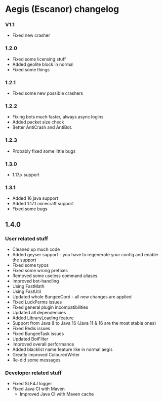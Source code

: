 # Aegis (Escanor) changelog

### V1.1
- Fixed new crasher

### 1.2.0
- Fixed some licensing stuff
- Added geolite block in normal
- Fixed some things

### 1.2.1
- Fixed some new possible crashers

### 1.2.2
- Fixing bots much faster, always async logins
- Added packet size check
- Better AntiCrash and AntiBot.

### 1.2.3
- Probably fixed some little bugs

### 1.3.0
- 1.17.x support

### 1.3.1
- Added 16 java support
- Added 1.17.1 minecraft support
- Fixed some bugs

## 1.4.0
### User related stuff
- Cleaned up much code
- Added geyser support - you have to regenerate your config and enable the support
- Fixed some typos
- Fixed some wrong prefixes
- Removed some useless command aliases
- Improved bot-handling
- Using FastMath
- Using FastUtil
- Updated whole BungeeCord - all new changes are applied
- Fixed LuckPerms issues
- Fixed general plugin incompatibilities
- Updated all dependencies
- Added LibraryLoading feature
- Support from Java 8 to Java 16 (Java 11 & 16 are the most stable ones)
- Fixed Redis issues
- Fixed BungeeTask issues
- Updated BotFilter
- Improved overall performance
- Added blacklist name feature like in normal aegis
- Greatly improved ColouredWriter
- Re-did some messages

### Developer related stuff
- Fixed SLF4J logger
- Fixed Java CI with Maven
    - Improved Java CI with Maven cache

